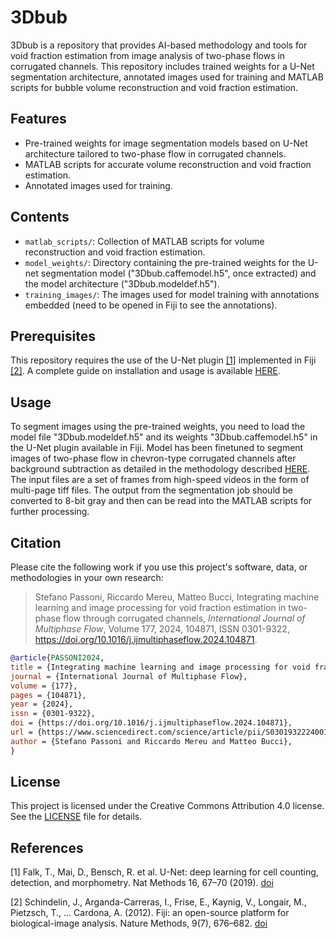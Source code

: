 # 3Dbub
3Dbub is a repository that provides AI-based methodology and tools for void fraction estimation from image analysis of two-phase flows in corrugated channels. This repository includes trained weights for a U-Net segmentation architecture, annotated images used for training and MATLAB scripts for bubble volume reconstruction and void fraction estimation.

## Features
- Pre-trained weights for image segmentation models based on U-Net architecture tailored to two-phase flow in corrugated channels.
- MATLAB scripts for accurate volume reconstruction and void fraction estimation.
- Annotated images used for training.

## Contents
- `matlab_scripts/`: Collection of MATLAB scripts for volume reconstruction and void fraction estimation.
- `model_weights/`: Directory containing the pre-trained weights for the U-net segmentation model ("3Dbub.caffemodel.h5", once extracted) and the model architecture ("3Dbub.modeldef.h5").
- `training_images/`: The images used for model training with annotations embedded (need to be opened in Fiji to see the annotations).

## Prerequisites
This repository requires the use of the U-Net plugin [[1]](#1) implemented in Fiji [[2]](#2). A complete guide on installation and usage is available [HERE](https://lmb.informatik.uni-freiburg.de/resources/opensource/unet/).

## Usage
To segment images using the pre-trained weights, you need to load the model file "3Dbub.modeldef.h5" and its weights "3Dbub.caffemodel.h5" in the U-Net plugin available in Fiji. Model has been finetuned to segment images of two-phase flow in chevron-type corrugated channels after background subtraction as detailed in the methodology described [HERE](https://doi.org/10.1016/j.ijmultiphaseflow.2024.104871). The input files are a set of frames from high-speed videos in the form of multi-page tiff files. The output from the segmentation job should be converted to 8-bit gray and then can be read into the MATLAB scripts for further processing.

## Citation
Please cite the following work if you use this project's software, data, or methodologies in your own research:

>Stefano Passoni, Riccardo Mereu, Matteo Bucci,
>Integrating machine learning and image processing for void fraction estimation in two-phase flow through corrugated channels,
>_International Journal of Multiphase Flow_,
>Volume 177,
>2024,
>104871,
>ISSN 0301-9322,
>https://doi.org/10.1016/j.ijmultiphaseflow.2024.104871.

```bibtex
@article{PASSONI2024,
title = {Integrating machine learning and image processing for void fraction estimation in two-phase flow through corrugated channels},
journal = {International Journal of Multiphase Flow},
volume = {177},
pages = {104871},
year = {2024},
issn = {0301-9322},
doi = {https://doi.org/10.1016/j.ijmultiphaseflow.2024.104871},
url = {https://www.sciencedirect.com/science/article/pii/S0301932224001484},
author = {Stefano Passoni and Riccardo Mereu and Matteo Bucci},
}
```
## License
This project is licensed under the Creative Commons Attribution 4.0 license. See the [LICENSE](./LICENSE.txt) file for details.

## References
<a id="1">[1]</a> 
Falk, T., Mai, D., Bensch, R. et al. U-Net: deep learning for cell counting, detection, and morphometry. Nat Methods 16, 67–70 (2019). [doi](https://doi.org/10.1038/s41592-018-0261-2)

<a id="2">[2]</a> 
Schindelin, J., Arganda-Carreras, I., Frise, E., Kaynig, V., Longair, M., Pietzsch, T., … Cardona, A. (2012). Fiji: an open-source platform for biological-image analysis. Nature Methods, 9(7), 676–682. [doi](https://doi.org/10.1038/nmeth.2019)
